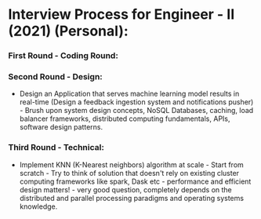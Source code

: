 # Interview Process for Engineer - II (2021) (Personal):  
### First Round - Coding Round:  
### Second Round - Design:  
+ Design an Application that serves machine learning model results in real-time (Design a feedback ingestion system and notifications pusher) - Brush upon 
system design concepts, NoSQL Databases, caching, load balancer frameworks, distributed computing fundamentals, APIs, software design patterns.  

### Third Round - Technical:  
+ Implement KNN (K-Nearest neighbors) algorithm at scale - Start from scratch - Try to think of solution that doesn't rely on existing cluster computing frameworks 
like spark, Dask etc - performance and efficient design matters!  - very good question, completely depends on the distributed and parallel processing paradigms and 
operating systems knowledge.  
